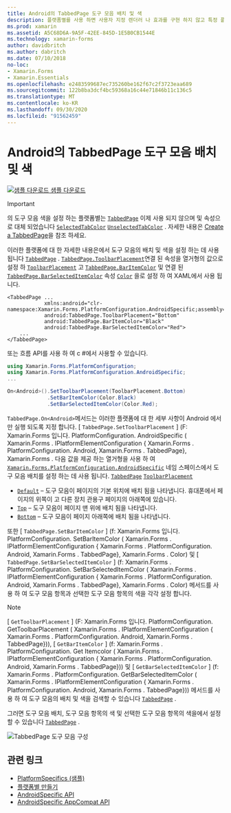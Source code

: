 ```yaml
---
title: Android의 TabbedPage 도구 모음 배치 및 색
description: 플랫폼별를 사용 하면 사용자 지정 렌더러 나 효과를 구현 하지 않고 특정 플랫폼 에서만 사용할 수 있는 기능을 사용할 수 있습니다. 이 문서에서는 TabbedPage에서 도구 모음의 배치 및 색을 설정 하는 Android 플랫폼별를 사용 하는 방법을 설명 합니다.
ms.prod: xamarin
ms.assetid: A5C68D6A-9A5F-42EE-845D-1E5B0CB1544E
ms.technology: xamarin-forms
author: davidbritch
ms.author: dabritch
ms.date: 07/10/2018
no-loc:
- Xamarin.Forms
- Xamarin.Essentials
ms.openlocfilehash: e2483599687ec735260be162f67c2f3723eaa689
ms.sourcegitcommit: 122b8ba3dcf4bc59368a16c44e71846b11c136c5
ms.translationtype: MT
ms.contentlocale: ko-KR
ms.lasthandoff: 09/30/2020
ms.locfileid: "91562459"
---
```

# <a name="tabbedpage-toolbar-placement-and-color-on-android"></a>Android의 TabbedPage 도구 모음 배치 및 색

[![샘플 다운로드](~/media/shared/download.png) 샘플 다운로드](https://docs.microsoft.com/samples/xamarin/xamarin-forms-samples/userinterface-platformspecifics)

> [!IMPORTANT]
> 의 도구 모음 색을 설정 하는 플랫폼별는 [`TabbedPage`](xref:Xamarin.Forms.TabbedPage) 이제 사용 되지 않으며 및 속성으로 대체 되었습니다 [`SelectedTabColor`](xref:Xamarin.Forms.TabbedPage.SelectedTabColor) [`UnselectedTabColor`](xref:Xamarin.Forms.TabbedPage.UnselectedTabColor) . 자세한 내용은 [Create a TabbedPage](~/xamarin-forms/app-fundamentals/navigation/tabbed-page.md#create-a-tabbedpage)을 참조 하세요.

이러한 플랫폼에 대 한 자세한 내용은에서 도구 모음의 배치 및 색을 설정 하는 데 사용 됩니다 [`TabbedPage`](xref:Xamarin.Forms.TabbedPage) . [`TabbedPage.ToolbarPlacement`](xref:Xamarin.Forms.PlatformConfiguration.AndroidSpecific.TabbedPage.ToolbarPlacementProperty)연결 된 속성을 열거형의 값으로 설정 하 [`ToolbarPlacement`](xref:Xamarin.Forms.PlatformConfiguration.AndroidSpecific.ToolbarPlacement) 고 [`TabbedPage.BarItemColor`](xref:Xamarin.Forms.PlatformConfiguration.AndroidSpecific.TabbedPage.BarItemColorProperty) 및 연결 된 [`TabbedPage.BarSelectedItemColor`](xref:Xamarin.Forms.PlatformConfiguration.AndroidSpecific.TabbedPage.BarSelectedItemColorProperty) 속성 [`Color`](xref:Xamarin.Forms.Color) 을로 설정 하 여 XAML에서 사용 됩니다.

```xaml
<TabbedPage ...
            xmlns:android="clr-namespace:Xamarin.Forms.PlatformConfiguration.AndroidSpecific;assembly=Xamarin.Forms.Core"
            android:TabbedPage.ToolbarPlacement="Bottom"
            android:TabbedPage.BarItemColor="Black"
            android:TabbedPage.BarSelectedItemColor="Red">
    ...
</TabbedPage>
```

또는 흐름 API를 사용 하 여 c #에서 사용할 수 있습니다.

```csharp
using Xamarin.Forms.PlatformConfiguration;
using Xamarin.Forms.PlatformConfiguration.AndroidSpecific;
...

On<Android>().SetToolbarPlacement(ToolbarPlacement.Bottom)
             .SetBarItemColor(Color.Black)
             .SetBarSelectedItemColor(Color.Red);
```

`TabbedPage.On<Android>`메서드는 이러한 플랫폼에 대 한 세부 사항이 Android 에서만 실행 되도록 지정 합니다. [ `TabbedPage.SetToolbarPlacement` ] (F: Xamarin.Forms 입니다. PlatformConfiguration. AndroidSpecific ( Xamarin.Forms . IPlatformElementConfiguration { Xamarin.Forms . PlatformConfiguration. Android, Xamarin.Forms . TabbedPage}, Xamarin.Forms . 다음 값을 제공 하는 열거형을 사용 하 여 [`Xamarin.Forms.PlatformConfiguration.AndroidSpecific`](xref:Xamarin.Forms.PlatformConfiguration.AndroidSpecific) 네임 스페이스에서 도구 모음 배치를 설정 하는 데 사용 됩니다. [`TabbedPage`](xref:Xamarin.Forms.TabbedPage) [`ToolbarPlacement`](xref:Xamarin.Forms.PlatformConfiguration.AndroidSpecific.ToolbarPlacement)

- [`Default`](xref:Xamarin.Forms.PlatformConfiguration.AndroidSpecific.ToolbarPlacement.Default) – 도구 모음이 페이지의 기본 위치에 배치 됨을 나타냅니다. 휴대폰에서 페이지의 위쪽이 고 다른 장치 관용구 페이지의 아래쪽에 있습니다.
- [`Top`](xref:Xamarin.Forms.PlatformConfiguration.AndroidSpecific.ToolbarPlacement.Top) – 도구 모음이 페이지 맨 위에 배치 됨을 나타냅니다.
- [`Bottom`](xref:Xamarin.Forms.PlatformConfiguration.AndroidSpecific.ToolbarPlacement.Bottom) – 도구 모음이 페이지 아래쪽에 배치 됨을 나타냅니다.

또한 [ `TabbedPage.SetBarItemColor` ] (f: Xamarin.Forms 입니다. PlatformConfiguration. SetBarItemColor ( Xamarin.Forms . IPlatformElementConfiguration { Xamarin.Forms . PlatformConfiguration. Android, Xamarin.Forms . TabbedPage}, Xamarin.Forms . Color) 및 [ `TabbedPage.SetBarSelectedItemColor` ] (f: Xamarin.Forms . PlatformConfiguration. SetBarSelectedItemColor ( Xamarin.Forms . IPlatformElementConfiguration { Xamarin.Forms . PlatformConfiguration. Android, Xamarin.Forms . TabbedPage}, Xamarin.Forms . Color) 메서드를 사용 하 여 도구 모음 항목과 선택한 도구 모음 항목의 색을 각각 설정 합니다.

> [!NOTE]
> [ `GetToolbarPlacement` ] (F: Xamarin.Forms 입니다. PlatformConfiguration. GetToolbarPlacement ( Xamarin.Forms . IPlatformElementConfiguration { Xamarin.Forms . PlatformConfiguration. Android, Xamarin.Forms . TabbedPage})), [ `GetBarItemColor` ] (f: Xamarin.Forms . PlatformConfiguration. Get Itemcolor ( Xamarin.Forms . IPlatformElementConfiguration { Xamarin.Forms . PlatformConfiguration. Android, Xamarin.Forms . TabbedPage})) 및 [ `GetBarSelectedItemColor` ] (f: Xamarin.Forms . PlatformConfiguration. GetBarSelectedItemColor ( Xamarin.Forms . IPlatformElementConfiguration { Xamarin.Forms . PlatformConfiguration. Android, Xamarin.Forms . TabbedPage})) 메서드를 사용 하 여 도구 모음의 배치 및 색을 검색할 수 있습니다 [`TabbedPage`](xref:Xamarin.Forms.TabbedPage) .

그러면 도구 모음 배치, 도구 모음 항목의 색 및 선택한 도구 모음 항목의 색을에서 설정할 수 있습니다 [`TabbedPage`](xref:Xamarin.Forms.TabbedPage) .

![TabbedPage 도구 모음 구성](tabbedpage-toolbar-placement-color-images/tabbedpage-toolbar-placement.png)

## <a name="related-links"></a>관련 링크

- [PlatformSpecifics (샘플)](/samples/xamarin/xamarin-forms-samples/userinterface-platformspecifics)
- [플랫폼별 만들기](~/xamarin-forms/platform/platform-specifics/index.md#creating-platform-specifics)
- [AndroidSpecific API](xref:Xamarin.Forms.PlatformConfiguration.AndroidSpecific)
- [AndroidSpecific AppCompat API](xref:Xamarin.Forms.PlatformConfiguration.AndroidSpecific.AppCompat)